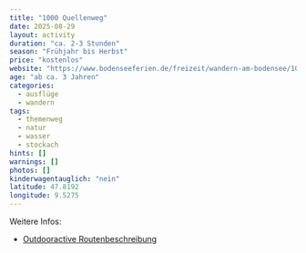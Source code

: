 ```yaml
---
title: "1000 Quellenweg"
date: 2025-08-29
layout: activity
duration: "ca. 2-3 Stunden"
season: "Frühjahr bis Herbst"
price: "kostenlos"
website: "https://www.bodenseeferien.de/freizeit/wandern-am-bodensee/1000-quellenweg-wandern-stockach-art-1247"
age: "ab ca. 3 Jahren"
categories:
  - ausflüge
  - wandern
tags:
  - themenweg
  - natur
  - wasser
  - stockach
hints: []
warnings: []
photos: []
kinderwagentauglich: "nein"
latitude: 47.8192
longitude: 9.5275
---
```



Weitere Infos:
- [Outdooractive Routenbeschreibung](https://www.outdooractive.com/de/route/themenweg/bodensee-bw-/1000-quellenweg/804002302/)